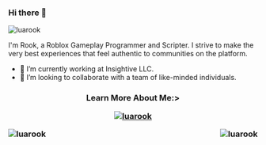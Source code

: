 ### Hi there 👋

<p align="left"> <img src="https://komarev.com/ghpvc/?username=luarook&label=Profile%20views&color=0e75b6&style=flat" alt="luarook" /> </p>

<p align="left">I'm Rook, a Roblox Gameplay Programmer and Scripter. I strive to make the very best experiences that feel authentic to communities on the platform.</p>

- 🔭 I’m currently working at Insightive LLC.
- 👯 I’m looking to collaborate with a team of like-minded individuals.

<h3 align="center">Learn More About Me:></h>

<p align="center"> <a href="https://github.com/ryo-ma/github-profile-trophy"><img src="https://github-profile-trophy.vercel.app/?username=luarook" alt="luarook" /></a> </p>

<p>
  &nbsp;
  <img align="left" src="https://github-readme-stats.vercel.app/api?username=luarook&show_icons=true&locale=en" alt="luarook" />
  &nbsp;
  <img align="right" src="https://github-readme-streak-stats.herokuapp.com/?user=luarook&" alt="luarook" />
</p>
